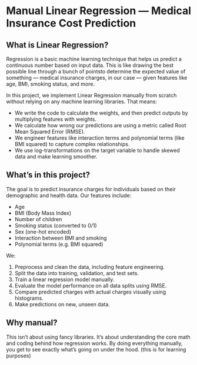 # Manual Linear Regression — Medical Insurance Cost Prediction

## What is Linear Regression?

Regression is a basic machine learning technique that helps us predict a continuous number based on input data.
This is like drawing the best possible line through a bunch of pointsto determine the expected value of something — medical insurance charges, in our case — given features like age, BMI, smoking status, and more.

In this project, we implement Linear Regression manually from scratch without relying on any machine learning libraries. That means:

- We write the code to calculate the weights, and then predict outputs by multiplying features with weights.
- We calculate how wrong our predictions are using a metric called Root Mean Squared Error (RMSE).
- We engineer features like interaction terms and polynomial terms (like BMI squared) to capture complex relationships.
- We use log-transformations on the target variable to handle skewed data and make learning smoother.

## What’s in this project?

The goal is to predict insurance charges for individuals based on their demographic and health data. Our features include:

- Age  
- BMI (Body Mass Index)  
- Number of children  
- Smoking status (converted to 0/1)  
- Sex (one-hot encoded)  
- Interaction between BMI and smoking  
- Polynomial terms (e.g. BMI squared)

We:

1. Preprocess and clean the data, including feature engineering.
2. Split the data into training, validation, and test sets.
3. Train a linear regression model manually.
4. Evaluate the model performance on all data splits using RMSE.
5. Compare predicted charges with actual charges visually using histograms.
6. Make predictions on new, unseen data.

## Why manual?

This isn’t about using fancy libraries. It’s about understanding the core math and coding behind how regression works. By doing everything manually, you get to see exactly what’s going on under the hood.
(this is for learning purposes)
